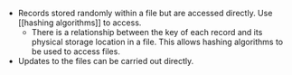 - Records stored randomly within a file but are accessed directly. Use [[hashing algorithms]] to access.
	- There is a relationship between the key of each record and its physical storage location in a file. This allows hashing algorithms to be used to access files.
- Updates to the files can be carried out directly.